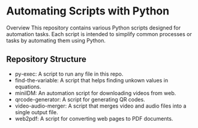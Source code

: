 # Automating Scripts with Python
Overview
This repository contains various Python scripts designed for automation tasks. Each script is intended to simplify common processes or tasks by automating them using Python.

## Repository Structure
  - py-exec: A script to run any file in this repo.
  - find-the-variable: A script that helps finding unkown values in equations.
  - miniIDM: An automation script for downloading videos from web.
  - qrcode-generator: A script for generating QR codes.
  - video-audio-merger: A script that merges video and audio files into a single output file.
  - web2pdf: A script for converting web pages to PDF documents.
<!--Getting Started

Installation
Clone the repository:

bash
Copy code
git clone https://github.com/Mostafa-Mohamed-Atef/Automate-with-python.git
Navigate into the repository directory:

bash
Copy code
cd your-repo-name
Install required packages:

bash
Copy code
pip install -r requirements.txt*/
Usage
Running a Script
To run a specific script, navigate to py-exec directory and execute it with Python, then you can run any script in this repo.

bash
Copy code
python py-exec.py
Configuration
Some scripts may require configuration or path settings. Refer to each script’s documentation or inline comments for detailed instructions on how to configure or modify paths and settings.

Examples
Example for py-exec
Set up the environment variable for the directory path:

bash
Copy code
export DIRECTORY_PATH='/path/to/your/scripts'
Run the script:

bash
Copy code
python py-exec.py
Contributing
Feel free to contribute to this project! Please fork the repository and submit a pull request with your proposed changes.

License
This project is licensed under the MIT License - see the LICENSE file for details.-->
